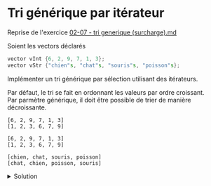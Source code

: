 # Tri générique par itérateur

Reprise de l'exercice [02-07 - tri generique (surcharge).md](../10%20-%20Surcharge%20et%20Genericite/02-07%20-%20tri%20generique%20(surcharge).md)

Soient les vectors déclarés

~~~cpp
vector vInt {6, 2, 9, 7, 1, 3};
vector vStr {"chien"s, "chat"s, "souris"s, "poisson"s};
~~~

Implémenter un tri générique par sélection utilisant des itérateurs.

Par défaut, le tri se fait en ordonnant les valeurs par ordre croissant.<br>
Par parmètre générique, il doit être possible de trier de manière décroissante.

~~~
[6, 2, 9, 7, 1, 3]
[1, 2, 3, 6, 7, 9]

[6, 2, 9, 7, 1, 3]
[1, 2, 3, 6, 7, 9]

[chien, chat, souris, poisson]
[chat, chien, poisson, souris]
~~~

<details>
<summary>Solution</summary>

~~~cpp
#include <iostream>
#include <string>
#include <vector>
#include <span>
#include <numeric>
#include <functional>

using namespace std;

template <typename T>
ostream& operator<< (ostream& os, span<T> s) {
   os << "[";
   for (size_t i=0; i<s.size(); ++i) {
      if (i) os << ", ";
      os << s[i];
   }
   return os << "]";
}

template <typename Iterator, typename Comp>
void tri_selection(Iterator first, Iterator last,
                   Comp comp = less<typename Iterator::value_type>()) {
   for (Iterator it = first; it != last; ++it)
      swap(*it, *min_element(it, last, comp));
}

int main() {

   vector vInt {6, 2, 9, 7, 1, 3};
   cout << span(vInt) << endl;
//   tri_selection<vector<int>::iterator, less<int> >(vInt.begin(), vInt.end());
   tri_selection(vInt.begin(), vInt.end());
   cout << span(vInt) << endl;

   vector vStr {"chien"s, "chat"s, "souris"s, "poisson"s};
   cout << span(vStr) << endl;
   tri_selection<vector<string>::iterator, less<string> >(vStr.begin(), vStr.end());
   cout << span(vStr) << endl;
}
~~~
</details>


